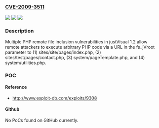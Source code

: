 ### [CVE-2009-3511](https://cve.mitre.org/cgi-bin/cvename.cgi?name=CVE-2009-3511)
![](https://img.shields.io/static/v1?label=Product&message=n%2Fa&color=blue)
![](https://img.shields.io/static/v1?label=Version&message=n%2Fa&color=blue)
![](https://img.shields.io/static/v1?label=Vulnerability&message=n%2Fa&color=brighgreen)

### Description

Multiple PHP remote file inclusion vulnerabilities in justVisual 1.2 allow remote attackers to execute arbitrary PHP code via a URL in the fs_jVroot parameter to (1) sites/site/pages/index.php, (2) sites/test/pages/contact.php, (3) system/pageTemplate.php, and (4) system/utilities.php.

### POC

#### Reference
- http://www.exploit-db.com/exploits/9308

#### Github
No PoCs found on GitHub currently.

